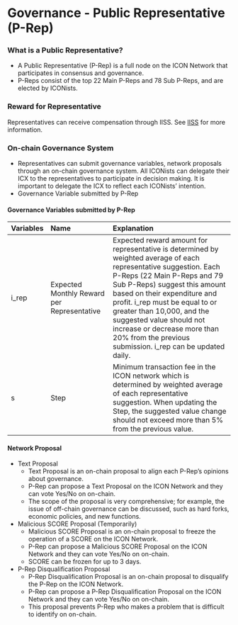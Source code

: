 # Governance - Public Representative \(P-Rep\)

### What is a Public Representative?

* A Public Representative \(P-Rep\) is a full node on the ICON Network that participates in consensus and governance.
* P-Reps consist of the top 22 Main P-Reps and 78 Sub P-Reps, and are elected by ICONists.

### Reward for Representative

Representatives can receive compensation through IISS. See [IISS](governance-iiss) for more information.

### On-chain Governance System

* Representatives can submit governance variables, network proposals through an on-chain governance system. All ICONists can delegate their ICX to the representatives to participate in decision making. It is important to delegate the ICX to reflect each ICONists’ intention.
* Governance Variable submitted by P-Rep

#### Governance Variables submitted by P-Rep

| Variables | Name | Explanation |
| :--- | :--- | :--- |
| i\_rep | Expected Monthly Reward per Representative | Expected reward amount for representative is determined by weighted average of each representative suggestion. Each P-Reps \(22 Main P-Reps and 79 Sub P-Reps\) suggest this amount based on their expenditure and profit. i\_rep must be equal to or greater than 10,000, and the suggested value should not increase or decrease more than 20% from the previous submission. i\_rep can be updated daily. |
| s | Step | Minimum transaction fee in the ICON network which is determined by weighted average of each representative suggestion. When updating the Step, the suggested value change should not exceed more than 5% from the previous value. |

#### Network Proposal

* Text Proposal
  * Text Proposal is an on-chain proposal to align each P-Rep’s opinions about governance.  
  * P-Rep can propose a Text Proposal on the ICON Network and they can vote Yes/No on on-chain. 
  * The scope of the proposal is very comprehensive; for example, the issue of off-chain governance can be discussed, such as hard forks, economic policies, and new functions.
* Malicious SCORE Proposal \(Temporarily\)
  * Malicious SCORE Proposal is an on-chain proposal to freeze the operation of a SCORE on the ICON Network.
  * P-Rep can propose a Malicious SCORE Proposal on the ICON Network and they can vote Yes/No on on-chain. 
  * SCORE can be frozen for up to 3 days. 
* P-Rep Disqualification Proposal
  * P-Rep Disqualification Proposal is an on-chain proposal to disqualify the P-Rep on the ICON Network.
  * P-Rep can propose a P-Rep Disqualification Proposal on the ICON Network and they can vote Yes/No on on-chain. 
  * This proposal prevents P-Rep who makes a problem that is difficult to identify on on-chain.

